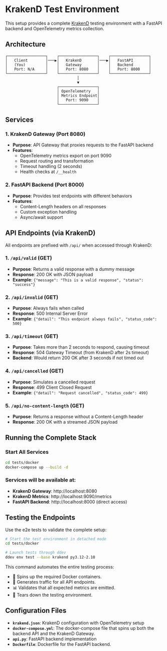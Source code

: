 # KrakenD Test Environment

This setup provides a complete [KrakenD](https://www.krakend.io/) testing environment with a FastAPI backend and OpenTelemetry metrics collection.

## Architecture

```
┌─────────────────┐    ┌─────────────────┐    ┌─────────────────┐
│   Client        │───▶│   KrakenD       │───▶│   FastAPI       │
│   (You)         │    │   Gateway       │    │   Backend       │
│   Port: N/A     │    │   Port: 8080    │    │   Port: 8000    │
└─────────────────┘    └─────────────────┘    └─────────────────┘
                                │
                                ▼
                       ┌─────────────────┐
                       │ OpenTelemetry   │
                       │ Metrics Endpoint│
                       │   Port: 9090    │
                       └─────────────────┘
```

## Services

### 1. KrakenD Gateway (Port 8080)
- **Purpose**: API Gateway that proxies requests to the FastAPI backend
- **Features**:
  - OpenTelemetry metrics export on port 9090
  - Request routing and transformation
  - Timeout handling (2 seconds)
  - Health checks at `/__health`

### 2. FastAPI Backend (Port 8000)
- **Purpose**: Provides test endpoints with different behaviors
- **Features**:
  - Content-Length headers on all responses
  - Custom exception handling
  - Async/await support

## API Endpoints (via KrakenD)

All endpoints are prefixed with `/api/` when accessed through KrakenD:

### 1. `/api/valid` (GET)
- **Purpose**: Returns a valid response with a dummy message
- **Response**: 200 OK with JSON payload
- **Example**: `{"message": "This is a valid response", "status": "success"}`

### 2. `/api/invalid` (GET)
- **Purpose**: Always fails when called
- **Response**: 500 Internal Server Error
- **Example**: `{"detail": "This endpoint always fails", "status_code": 500}`

### 3. `/api/timeout` (GET)
- **Purpose**: Takes more than 2 seconds to respond, causing timeout
- **Response**: 504 Gateway Timeout (from KrakenD after 2s timeout)
- **Backend**: Would return 200 OK after 3 seconds if not timed out

### 4. `/api/cancelled` (GET)
- **Purpose**: Simulates a cancelled request
- **Response**: 499 Client Closed Request
- **Example**: `{"detail": "Request cancelled", "status_code": 499}`

### 5. `/api/no-content-length` (GET)
- **Purpose**: Returns a response without a Content-Length header
- **Response**: 200 OK with a streamed JSON payload

## Running the Complete Stack

### Start All Services
```bash
cd tests/docker
docker-compose up --build -d
```

### Services will be available at:
- **KrakenD Gateway**: http://localhost:8080
- **KrakenD Metrics**: http://localhost:9090/metrics
- **FastAPI Backend**: http://localhost:8000 (direct access)

## Testing the Endpoints

Use the e2e tests to validate the complete setup:

```bash
# Start the test environment in detached mode
cd tests/docker

# Launch tests through ddev
ddev env test --base krakend py3.12-2.10
```

This command automates the entire testing process:
- 🐳 Spins up the required Docker containers.
- 🔄 Generates traffic for all API endpoints.
- 📊 Validates that all expected metrics are emitted.
- 🛑 Tears down the testing environment.


## Configuration Files

- **`krakend.json`**: KrakenD configuration with OpenTelemetry setup
- **`docker-compose.yml`**: The docker-compose file that spins up both the backend API and the KrakenD Gateway.
- **`api.py`**: FastAPI backend implementation
- **`Dockerfile`**: Dockerfile for the FastAPI backend.
